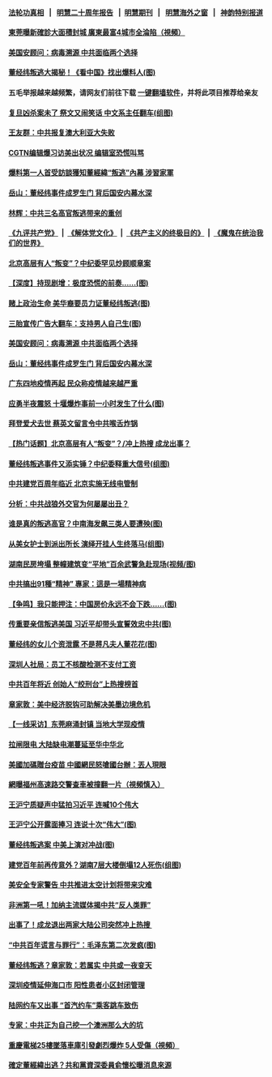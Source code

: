 #### [法轮功真相](https://github.com/gfw-breaker/truth/blob/master/README.md?t=0) &nbsp;&nbsp;|&nbsp;&nbsp; [明慧二十周年报告](https://github.com/gfw-breaker/mh-reports/blob/master/README.md?t=0) &nbsp;&nbsp;|&nbsp;&nbsp;[明慧期刊](https://github.com/gfw-breaker/mh-qikan) &nbsp;&nbsp;|&nbsp;&nbsp; [明慧海外之窗](https://github.com/gfw-breaker/mh-news/blob/master/README.md?t=0) &nbsp;&nbsp;|&nbsp;&nbsp; [神韵特别报道](https://github.com/gfw-breaker/mh-news/blob/master/shenyun.md?t=0)
#### [ 東莞曝新確診大面積封城 廣東最富4城市全淪陷（視頻）](https://github.com/gfw-breaker/banned-news3/blob/master/pages/soh5/517769.md)
#### [ 美国安顾问：病毒溯源 中共面临两个选择](https://github.com/gfw-breaker/banned-news3/blob/master/pages/nsc413/n13035220.md)
#### [ 董经纬叛逃大揭秘！《看中国》找出爆料人(图)](https://github.com/gfw-breaker/banned-news3/blob/master/pages/p2/975677.md)
#### 五毛举报越来越频繁，请网友们前往下载 [一键翻墙软件](https://github.com/gfw-breaker/ssr-accounts)，并将此项目推荐给亲友
#### [ 复旦凶杀案未了 祭文又闹笑话 中文系主任翻车(组图)](https://github.com/gfw-breaker/banned-news3/blob/master/pages/p1/975650.md)
#### [ 王友群：中共报复澳大利亚大失败](https://github.com/gfw-breaker/banned-news3/blob/master/pages/nsc413/n13035306.md)
#### [ CGTN编辑爆习访美出状况 编辑室恐慌叫骂](https://github.com/gfw-breaker/banned-news3/blob/master/pages/nf4514/n13037165.md)
#### [ 爆料第一人首受訪談獲知董經緯“叛逃”內幕 涉習家軍](https://github.com/gfw-breaker/banned-news3/blob/master/pages/soh5/517832.md)
#### [ 岳山：董经纬事件成罗生门 背后国安内幕水深](https://github.com/gfw-breaker/banned-news3/blob/master/pages/prog204/a103147338.md)
#### [ 林辉：中共三名高官叛逃带来的重创](https://github.com/gfw-breaker/banned-news3/blob/master/pages/nf4514/n13035206.md)
#### [《九评共产党》](https://github.com/begood0513/9ping.md/blob/master/README.md) &nbsp;|&nbsp; [《解体党文化》](../../../../jtdwh.md/blob/master/README.md)  &nbsp;|&nbsp; [《共产主义的终极目的》](../../../../gczydzjmd.md/blob/master/README.md) &nbsp;|&nbsp; [《魔鬼在统治我们的世界》](../../../../mgztzwmdsj.md/blob/master/README.md) 
#### [ 北京高层有人“叛变”？中纪委罕见炒顾顺章案](https://github.com/gfw-breaker/banned-news3/blob/master/pages/prog1138/a103147535.md)
#### [ 【深度】持现剧增：极度恐慌的前奏……(图)](https://github.com/gfw-breaker/banned-news3/blob/master/pages/p5/975678.md)
#### [ 赌上政治生命 美华裔要员力证董经纬叛逃(图)](https://github.com/gfw-breaker/banned-news3/blob/master/pages/p2/975691.md)
#### [ 三胎宣传广告大翻车：支持男人自己生(图)](https://github.com/gfw-breaker/banned-news3/blob/master/pages/p1/975673.md)
#### [ 美国安顾问：病毒溯源 中共面临两个选择](https://github.com/gfw-breaker/banned-news3/blob/master/pages/nf4514/n13035220.md)
#### [ 岳山：董经纬事件成罗生门 背后国安内幕水深](https://github.com/gfw-breaker/banned-news3/blob/master/pages/prog1138/a103147338.md)
#### [ 广东四地疫情再起 民众称疫情越来越严重](https://github.com/gfw-breaker/banned-news3/blob/master/pages/nf4514/n13034140.md)
#### [ 应勇半夜震怒 十堰爆炸事前一小时发生了什么(图)](https://github.com/gfw-breaker/banned-news3/blob/master/pages/p2/975719.md)
#### [ 拜登爱犬去世 蔡英文留言令中共喉舌炸锅](https://github.com/gfw-breaker/banned-news3/blob/master/pages/nsc413/n13035669.md)
#### [ 【热门话题】北京高层有人“叛变”？/冲上热搜 成龙出事？](https://github.com/gfw-breaker/banned-news3/blob/master/pages/prog204/a103147644.md)
#### [ 董经纬叛逃事件又添实锤？中纪委释重大信号(组图)](https://github.com/gfw-breaker/banned-news3/blob/master/pages/p2/975622.md)
#### [ 中共建党百周年临近 北京实施无线电管制](https://github.com/gfw-breaker/banned-news3/blob/master/pages/nsc413/n13036321.md)
#### [ 分析：中共战狼外交官为何屡屡出丑？](https://github.com/gfw-breaker/banned-news3/blob/master/pages/nf4514/n13036398.md)
#### [ 谁是真的叛逃高官？中南海发飙三类人要遭殃(图)](https://github.com/gfw-breaker/banned-news3/blob/master/pages/p4/975655.md)
#### [ 从美女护士到派出所长 演绎开挂人生终落马(组图)](https://github.com/gfw-breaker/banned-news3/blob/master/pages/p2/975705.md)
#### [ 湖南民房垮塌 整幢建筑变“平地”百余武警急赴现场(视频/图)](https://github.com/gfw-breaker/banned-news3/blob/master/pages/p1/975569.md)
#### [ 中共搞出91種“精神” 專家：這是一場精神病](https://github.com/gfw-breaker/banned-news3/blob/master/pages/soh5/517901.md)
#### [ 【争鸣】我只能押注：中国房价永远不会下跌……(图)](https://github.com/gfw-breaker/banned-news3/blob/master/pages/p5/975675.md)
#### [ 传重要亲信叛逃美国 习近平却带头宣誓效忠中共(图)](https://github.com/gfw-breaker/banned-news3/blob/master/pages/p2/975694.md)
#### [ 董经纬的女儿个资泄露 不是蒋凡夫人董花花(图)](https://github.com/gfw-breaker/banned-news3/blob/master/pages/p2/975615.md)
#### [ 深圳人社局：员工不核酸检测不支付工资](https://github.com/gfw-breaker/banned-news3/blob/master/pages/nsc413/n13036220.md)
#### [ 中共百年将近 创始人“绞刑台”上热搜榜首](https://github.com/gfw-breaker/banned-news3/blob/master/pages/nsc413/n13035717.md)
#### [ 章家敦：美中经济脱钩可助解决美墨边境危机](https://github.com/gfw-breaker/banned-news3/blob/master/pages/nsc413/n13020185.md)
#### [ 【一线采访】东莞麻涌封镇 当地大学现疫情](https://github.com/gfw-breaker/banned-news3/blob/master/pages/nf4514/n13035544.md)
#### [ 拉闸限电 大陆缺电潮蔓延至华中华北](https://github.com/gfw-breaker/banned-news3/blob/master/pages/nf4514/n13034992.md)
#### [ 美國加碼贈台疫苗 中國網民怒嗆國台辦：丟人現眼](https://github.com/gfw-breaker/banned-news3/blob/master/pages/soh5/517883.md)
#### [ 網曝福州高速路交警查車被撞翻一片（視頻慎入）](https://github.com/gfw-breaker/banned-news3/blob/master/pages/soh5/517634.md)
#### [ 王沪宁质疑声中猛拍习近平 连喊10个伟大](https://github.com/gfw-breaker/banned-news3/blob/master/pages/prog1138/a103147054.md)
#### [ 王沪宁公开露面捧习 连说十次“伟大”(图)](https://github.com/gfw-breaker/banned-news3/blob/master/pages/p2/975653.md)
#### [ 董经纬叛逃案 中美上演对冲战(图)](https://github.com/gfw-breaker/banned-news3/blob/master/pages/p2/975564.md)
#### [ 建党百年前再传意外？湖南7层大楼倒塌12人死伤(组图)](https://github.com/gfw-breaker/banned-news3/blob/master/pages/p1/975639.md)
#### [ 美安全专家警告 中共推进太空计划将带来灾难](https://github.com/gfw-breaker/banned-news3/blob/master/pages/nsc413/n13034932.md)
#### [ 非洲第一吼！加纳主流媒体揭中共“反人类罪”](https://github.com/gfw-breaker/banned-news3/blob/master/pages/prog204/a103147582.md)
#### [ 出事了！成龙退出两家大陆公司突然冲上热搜 ](https://github.com/gfw-breaker/banned-news3/blob/master/pages/prog204/a103147431.md)
#### [ “中共百年谎言与罪行”：毛泽东第二次发疯(图)](https://github.com/gfw-breaker/banned-news3/blob/master/pages/p4/975654.md)
#### [ 董经纬叛逃？章家敦：若属实 中共或一夜变天](https://github.com/gfw-breaker/banned-news3/blob/master/pages/nsc413/n13037328.md)
#### [ 深圳疫情延伸海口市 阳性患者小区封闭管理](https://github.com/gfw-breaker/banned-news3/blob/master/pages/nsc413/n13035913.md)
#### [ 陆网约车又出事 “首汽约车”乘客跳车致伤](https://github.com/gfw-breaker/banned-news3/blob/master/pages/nsc413/n13035256.md)
#### [ 专家：中共正为自己挖一个澳洲那么大的坑](https://github.com/gfw-breaker/banned-news3/blob/master/pages/nsc413/n13003730.md)
#### [ 重慶電梯25樓墜落車庫引發劇烈爆炸 5人受傷（視頻）](https://github.com/gfw-breaker/banned-news3/blob/master/pages/soh5/517949.md)
#### [ 確定董經緯出逃？共和黨資深委員俞懷松曝消息來源](https://github.com/gfw-breaker/banned-news3/blob/master/pages/soh5/517910.md)
